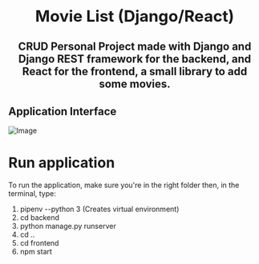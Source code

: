 ## **<h2 align="center">Movie List (Django/React)</h2>**

<h2 align="center"> 
       CRUD Personal Project made with Django and Django REST framework for the backend, and React for the frontend, a small library to add some movies.
</h2>

## Application Interface

![Image](https://i.imgur.com/Xr0PZCT.png)

# Run application

To run the application, make sure you're in the right folder then, in the terminal, type:

1. pipenv --python 3 (Creates virtual environment)
2. cd backend
3. python manage.py runserver
4. cd ..
5. cd frontend
6. npm start
